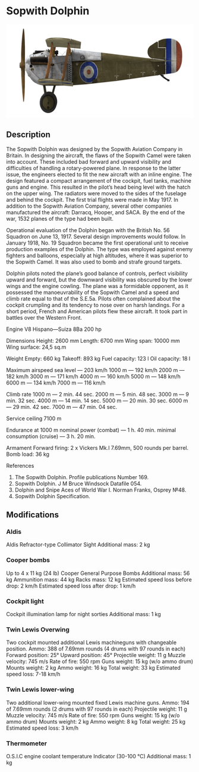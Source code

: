 # Sopwith Dolphin

![sopdolphin](../images/sopdolphin.png)

## Description

The Sopwith Dolphin was designed by the Sopwith Aviation Company in Britain. In designing the aircraft, the flaws of the Sopwith Camel were taken into account. These included bad forward and upward visibility and difficulties of handling a rotary-powered plane. In response to the latter issue, the engineers elected to fit the new aircraft with an inline engine. The design featured a compact arrangement of the cockpit, fuel tanks, machine guns and engine. This resulted in the pilot’s head being level with the hatch on the upper wing. The radiators were moved to the sides of the fuselage and behind the cockpit. The first trial flights were made in May 1917. In addition to the Sopwith Aviation Company, several other companies manufactured the aircraft: Darracq, Hooper, and SACA. By the end of the war, 1532 planes of the type had been built.

Operational evaluation of the Dolphin began with the British No. 56 Squadron on June 13, 1917. Several design improvements would follow. In January 1918, No. 19 Squadron became the first operational unit to receive production examples of the Dolphin. The type was employed against enemy fighters and balloons, especially at high altitudes, where it was superior to the Sopwith Camel. It was also used to bomb and strafe ground targets.

Dolphin pilots noted the plane’s good balance of controls, perfect visibility upward and forward, but the downward visibility was obscured by the lower wings and the engine cowling. The plane was a formidable opponent, as it possessed the manoeuvrability of the Sopwith Camel and a speed and climb rate equal to that of the S.E.5a. Pilots often complained about the cockpit crumpling and its tendency to nose over on harsh landings. For a short period, French and American pilots flew these aircraft. It took part in battles over the Western Front.


Engine
V8 Hispano—Suiza 8Ba 200 hp

Dimensions
Height: 2600 mm
Length: 6700 mm
Wing span: 10000 mm
Wing surface: 24,5 sq.m

Weight
Empty: 660 kg
Takeoff: 893 kg
Fuel capacity: 123 l
Oil capacity: 18 l

Maximum airspeed
sea level — 203 km/h
1000 m — 192 km/h
2000 m — 182 km/h
3000 m — 171 km/h
4000 m — 160 km/h
5000 m — 148 km/h
6000 m — 134 km/h
7000 m — 116 km/h

Climb rate
1000 m —  2 min. 44 sec.
2000 m —  5 min. 48 sec.
3000 m —  9 min. 32 sec.
4000 m — 14 min. 14 sec.
5000 m — 20 min. 30 sec.
6000 m — 29 min. 42 sec.
7000 m — 47 min. 04 sec.

Service ceiling 7100 m

Endurance at 1000 m
nominal power (combat) — 1 h. 40 min.
minimal consumption (cruise) — 3 h. 20 min.

Armament
Forward firing: 2 х Vickers Mk.I 7.69mm, 500 rounds per barrel.
Bomb load:  36 kg

References
1) The Sopwith Dolphin. Profile publications Number 169.
2) Sopwith Dolphin. J M Bruce Windsock Datafile 054.
3) Dolphin and Snipe Aces of World War I. Norman Franks, Osprey №48.
4) Sopwith Dolphin Specification.

## Modifications


### Aldis

Aldis Refractor-type Collimator Sight
Additional mass: 2 kg


### Cooper bombs

Up to 4 x 11 kg (24 lb) Cooper General Purpose Bombs
Additional mass: 56 kg
Ammunition mass: 44 kg
Racks mass: 12 kg
Estimated speed loss before drop: 2 km/h
Estimated speed loss after drop: 1 km/h﻿

### Cockpit light

Cockpit illumination lamp for night sorties
Additional mass: 1 kg
﻿

### Twin Lewis Overwing

Two cockpit mounted additional Lewis machineguns with changeable position.
Ammo: 388 of 7.69mm rounds (4 drums with 97 rounds in each)
Forward position: 25°
Upward position: 45°
Projectile weight: 11 g
Muzzle velocity: 745 m/s
Rate of fire: 550 rpm
Guns weight: 15 kg (w/o ammo drum)
Mounts weight: 2 kg
Ammo weight: 16 kg
Total weight: 33 kg
Estimated speed loss: 7-18 km/h﻿

### Twin Lewis lower-wing

Two additional lower-wing mounted fixed Lewis machine guns.
Ammo: 194 of 7.69mm rounds (2 drums with 97 rounds in each)
Projectile weight: 11 g
Muzzle velocity: 745 m/s
Rate of fire: 550 rpm
Guns weight: 15 kg (w/o ammo drum)
Mounts weight: 2 kg
Ammo weight: 8 kg
Total weight: 25 kg
Estimated speed loss: 3 km/h﻿

### Thermometer

O.S.I.C engine coolant temperature Indicator (30-100 °C)
Additional mass: 1 kg